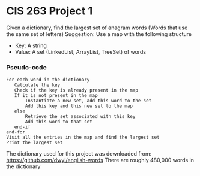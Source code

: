 # CIS 263 Project 1
Given a dictionary, find the largest set of anagram words
(Words that use the same set of letters)
Suggestion:
Use a map with the following structure
* Key: A string
* Value: A set (LinkedList, ArrayList, TreeSet) of words
### Pseudo-code 
```Read all the words in the dictionary
For each word in the dictionary
   Calculate the key
   Check if the key is already present in the map
   If it is not present in the map
       Instantiate a new set, add this word to the set
       Add this key and this new set to the map
   else
       Retrieve the set associated with this key
       Add this word to that set
   end-if
end-for
Visit all the entries in the map and find the largest set
Print the largest set
```

The dictionary used for this project was downloaded from:
https://github.com/dwyl/english-words
There are roughly 480,000 words in the dictionary
